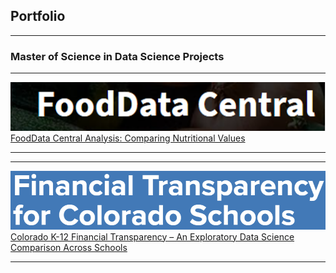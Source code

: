 ## Portfolio

---

### Master of Science in Data Science Projects

<!---Hide using this

[Project 1 Title](/sample_page)
<img src="images/dummy_thumbnail.jpg?raw=true"/>

---
[Project 2 Title](/pdf/sample_presentation.pdf)
#<img src="images/dummy_thumbnail.jpg?raw=true"/>

-->

---
<img src="Images/FDClogo.PNG?raw=true"/><br>
[FoodData Central Analysis: Comparing Nutritional Values](https://github.com/stacysandy/Data-Science-Practicum-I)


---

---
<img src="Images/CK12FT.PNG?raw=true"/><br>
[Colorado K-12 Financial Transparency – An Exploratory Data Science Comparison Across Schools](https://github.com/stacysandy/Data-Science-Practicum-II)


---

<!---

# ### Category Name 2

- [FoodData Central Analysis](https://github.com/stacysandy/Data-Science-Practicum-I)
#- [Colorado K-12 Financial Transparency](https://github.com/stacysandy/Data-Science-Practicum-II)
#- [Project 3 Title](http://example.com/)
#- [Project 4 Title](http://example.com/)
#- [Project 5 Title](http://example.com/)

---


#-->
